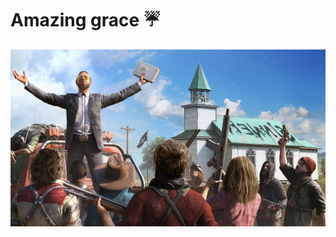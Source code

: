 # Amazing grace :umbrella:

<!--
**abdulmukit98/abdulmukit98** is a ✨ _special_ ✨ repository because its `README.md` (this file) appears on your GitHub profile.

https://github.com/caiyongji/emoji-list

Here are some ideas to get you started:

- 🔭 I’m currently working on ...
- 🌱 I’m currently learning ...
- 👯 I’m looking to collaborate on ...
- 🤔 I’m looking for help with ...
- 💬 Ask me about ...
- 📫 How to reach me: ...
- 😄 Pronouns: ...
- ⚡ Fun fact: ...
-->

![image](https://github.com/abdulmukit98/abdulmukit98/blob/master/amazing%20grace.jpg)
